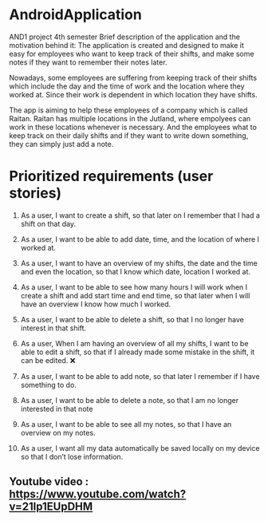 # AndroidApplication

AND1 project 4th semester Brief description of the application and the motivation behind it:
The application is created and designed to make it easy for employees who want to keep track of their shifts,
and make some notes if they want to remember their notes later.

Nowadays, some employees are suffering from keeping track of their shifts which include the day and the time of work and the location where they worked at.
Since their work is dependent in which location they have shifts.

The app is aiming to help these employees of a company which is called Raitan. Raitan has multiple locations in the Jutland, where empolyees can work in these locations whenever is necessary. And the employees what to keep track on their daily shifts and if they want to write down something, they can simply just add a note.



# Prioritized requirements (user stories)



1.	As a user, I want to create a shift, so that later on I remember that I had a shift on that day.

2.	As a user, I want to be able to add date, time, and the location of where I worked at. 

3.	As a user, I want to have an overview of my shifts, the date and the time and even the location, so that I know which date, location I worked at.

4.	As a user, I want to be able to see how many hours I will work when I create a shift and add start time and end time, so that later when I will have an overview I know how much I worked.
5.	As a user, I want to be able to delete a shift, so that I no longer have interest in that shift.
 
6.	As a user, When I am having an overview of all my shifts, I want to be able to edit a shift, so that if I already made some mistake in the shift, it can be edited. :x:
 	
7.	As a user, I want to be able to add note, so that later I remember if I have something to do.

8.	As a user, I want to be able to delete a note, so that I am no longer interested in that note

9.	As a user, I want to be able to see all my notes, so that I have an overview on my notes.

10.	As a user, I want all my data automatically be saved locally on my device so that I don’t lose information.



## Youtube video : https://www.youtube.com/watch?v=21lp1EUpDHM


